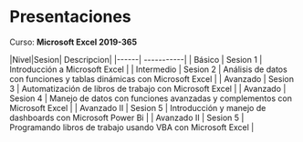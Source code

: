 # Presentaciones

Curso:  **Microsoft Excel 2019-365**

|Nivel|Sesion| Descripcion|
|------| -----------|
| Básico | Sesion 1 | Introducción a Microsoft Excel |
| Intermedio | Sesion 2 | Análisis de datos con funciones y tablas dinámicas con Microsoft Excel | 
| Avanzado | Sesion 3 | Automatización de libros de trabajo con Microsoft Excel |
| Avanzado | Sesion 4 | Manejo de datos con funciones avanzadas y complementos con Microsoft Excel |
| Avanzado II | Sesion 5 | Introducción y manejo de dashboards con Microsoft Power Bi | 
| Avanzado II | Sesion 5 | Programando libros de trabajo usando VBA con Microsoft Excel | 
